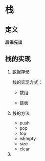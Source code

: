 # 栈

## 定义

**后进先出**

## 栈的实现

1. 数据存储
   
   栈的实现方式：
   - 数组

   - 链表

2. 栈的方法
   - push
   - pop
   - top
   - isEmpty
   - size
   - clear
3. 